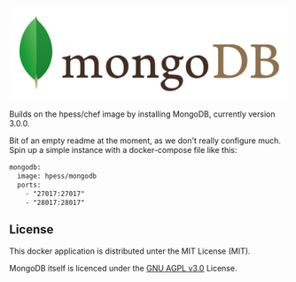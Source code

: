 ![MongoDB](/mongodb.jpeg?raw=true "MongoDB")

Builds on the hpess/chef image by installing MongoDB, currently version 3.0.0.

Bit of an empty readme at the moment, as we don't really configure much.  Spin up a simple instance with a docker-compose file like this:
```
mongodb:
  image: hpess/mongodb
  ports:
    - "27017:27017"
    - "28017:28017"
```
## License
This docker application is distributed unter the MIT License (MIT).

MongoDB itself is licenced under the [GNU AGPL v3.0](http://www.gnu.org/licenses/agpl-3.0.html) License.
